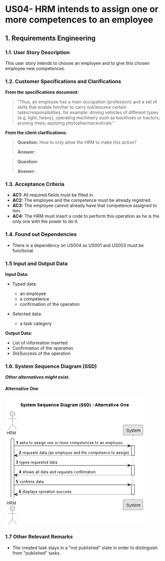 # US04- HRM intends to assign one or more competences to an employee


## 1. Requirements Engineering

### 1.1. User Story Description

This user story intends to choose an employee and to give this chosen employee new competences.

### 1.2. Customer Specifications and Clarifications 

**From the specifications document:**

>	"Thus, an employee has a main occupation (profession) and a set of skills that enable him/her to carry out/assume certain tasks/responsibilities, for example: driving vehicles of different types (e.g. light, heavy), operating machinery such as backhoes or tractors; pruning trees; applying phytopharmaceuticals." 

**From the client clarifications:**

> **Question:** How to only allow the HRM to make this action?
>
> **Answer:** 

> **Question:** 
> 
> **Answer:**
> 
### 1.3. Acceptance Criteria

* **AC1:** All required fields must be filled in.
* **AC2:** The employee and the competence must be already registred. 
* **AC3:** The employee cannot already have that competence assigned to him.
* **AC4:** The HRM must insert a code to perform this operation as he is the only one with the power to do it.


### 1.4. Found out Dependencies

* There is a dependency on US004 as US001 and US003 must be functional.

### 1.5 Input and Output Data

**Input Data:**

* Typed data:
    * an employee
    * a competence
    * confirmation of the operation
	
* Selected data:
    * a task category 

**Output Data:**

* List of information inserted
* Confirmation of the operation
* (In)Success of the operation

### 1.6. System Sequence Diagram (SSD)

**_Other alternatives might exist._**

#### Alternative One

![us004-system-sequence-diagram-alternative-one-System_Sequence_Diagram__SSD____Alternative_One.png](svg%2Fus004-system-sequence-diagram-alternative-one-System_Sequence_Diagram__SSD____Alternative_One.png)

### 1.7 Other Relevant Remarks

* The created task stays in a "not published" state in order to distinguish from "published" tasks.
